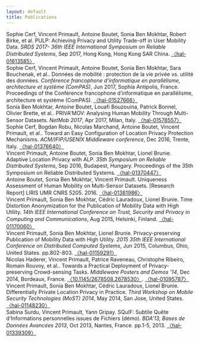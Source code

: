 ```yaml
---
layout: default
title: Publications
---
```


<div class="publi">
    Sophie Cerf, Vincent Primault, Antoine Boutet, Sonia Ben Mokhtar, Robert Birke, et al. PULP: Achieving Privacy and Utility Trade-off in User Mobility Data. <i>SRDS 2017- 36th IEEE International Symposium on Reliable Distributed Systems</i>, Sep 2017, Hong Kong, Hong Kong SAR China.
    <a href="https://hal.archives-ouvertes.fr/hal-01613585">&#x3008;hal-01613585&#x3009;</a>
</div>
<div class="publi">
  Sophie Cerf, Vincent Primault, Antoine Boutet, Sonia Ben Mokhtar, Sara Bouchenak, et al.. Données de mobilité : protection de la vie privée vs. utilité des données. <i>Conférence francophone d’informatique en parallélisme, architecture et système (ComPAS)</i>, Jun 2017, Sophia Antipolis, France. Proceedings of the Conférence francophone d’informatique en parallélisme, architecture et système (ComPAS).
  <a href="http://hal.univ-grenoble-alpes.fr/hal-01527666">&#x3008;hal-01527666&#x3009;</a>
</div>
<div class="publi">
  Sonia Ben Mokhtar, Antoine Boutet, Louafi Bouzouina, Patrick Bonnel, Olivier Brette, et al.. PRIVA'MOV: Analysing Human Mobility Through Multi-Sensor Datasets. <i>NetMob 2017</i>, Apr 2017, Milan, Italy.
  <a href="https://hal.inria.fr/hal-01578557">&#x3008;hal-01578557&#x3009;</a>
</div>
<div class="publi">
  Sophie Cerf, Bogdan Robu, Nicolas Marchand, Antoine Boutet, Vincent Primault, et al.. Toward an Easy Configuration of Location Privacy Protection Mechanisms. <i>ACM/IFIP/USENIX Middleware conference</i>, Dec 2016, Trente, Italy.
  <a href="https://hal.archives-ouvertes.fr/hal-01376640">&#x3008;hal-01376640&#x3009;</a>
</div>
<div class="publi">
  Vincent Primault, Antoine Boutet, Sonia Ben Mokhtar, Lionel Brunie. Adaptive Location Privacy with ALP. <i>35th Symposium on Reliable Distributed Systems</i>, Sep 2016, Budapest, Hungary. Proceedings of the 35th Symposium on Reliable Distributed Systems.
  <a href="https://hal.archives-ouvertes.fr/hal-01370447">&#x3008;hal-01370447&#x3009;</a>
</div>
<div class="publi">
  Antoine Boutet, Sonia Ben Mokhtar, Vincent Primault. Uniqueness Assessment of Human Mobility on Multi-Sensor Datasets. [Research Report] LIRIS UMR CNRS 5205. 2016.
  <a href="https://hal.archives-ouvertes.fr/hal-01381986">&#x3008;hal-01381986&#x3009;</a>
</div>
<div class="publi">
  Vincent Primault, Sonia Ben Mokhtar, Cédric Lauradoux, Lionel Brunie. Time Distortion Anonymization for the Publication of Mobility Data with High Utility. <i>14th IEEE International Conference on Trust, Security and Privacy in Computing and Communications</i>, Aug 2015, Helsinki, Finland.
  <a href="https://hal.archives-ouvertes.fr/hal-01170060">&#x3008;hal-01170060&#x3009;</a>
</div>
<div class="publi">
  Vincent Primault, Sonia Ben Mokhtar, Lionel Brunie. Privacy-preserving Publication of Mobility Data with High Utility. <i>2015 35th IEEE International Conference on Distributed Computed Systems</i>, Jun 2015, Columbus, Ohio, United States. pp.802-803.
  <a href="https://hal.archives-ouvertes.fr/hal-01159291">&#x3008;hal-01159291&#x3009;</a>
</div>
<div class="publi">
  Nicolas Haderer, Vincent Primault, Patrice Raveneau, Christophe Ribeiro, Romain Rouvoy, et al.. Towards a Practical Deployment of Privacy-preserving Crowd-sensing Tasks. <i>Middleware Posters and Demos '14</i>, Dec 2014, Bordeaux, France.
  <a href="http://dx.doi.org/10.1145/2678508.2678530">&#x3008;10.1145/2678508.2678530&#x3009;</a>.
  <a href="https://hal.archives-ouvertes.fr/hal-01095787">&#x3008;hal-01095787&#x3009;</a>
</div>
<div class="publi">
  Vincent Primault, Sonia Ben Mokhtar, Cédric Lauradoux, Lionel Brunie. Differentially Private Location Privacy in Practice. <i>Third Workshop on Mobile Security Technologies (MoST) 2014</i>, May 2014, San Jose, United States.
  <a href="https://hal.archives-ouvertes.fr/hal-01148230">&#x3008;hal-01148230&#x3009;</a>
</div>
<div class="publi">
  Sabina Surdu, Vincent Primault, Yann Gripay. SQuIF: Subtile Quête d'Informations personnelles issues de Fichiers (démo). <i>BDA'13, Bases de Données Avancées 2013</i>, Oct 2013, Nantes, France. pp.1-5, 2013.
  <a href="https://hal.archives-ouvertes.fr/hal-01339309">&#x3008;hal-01339309&#x3009;</a>
</div>
